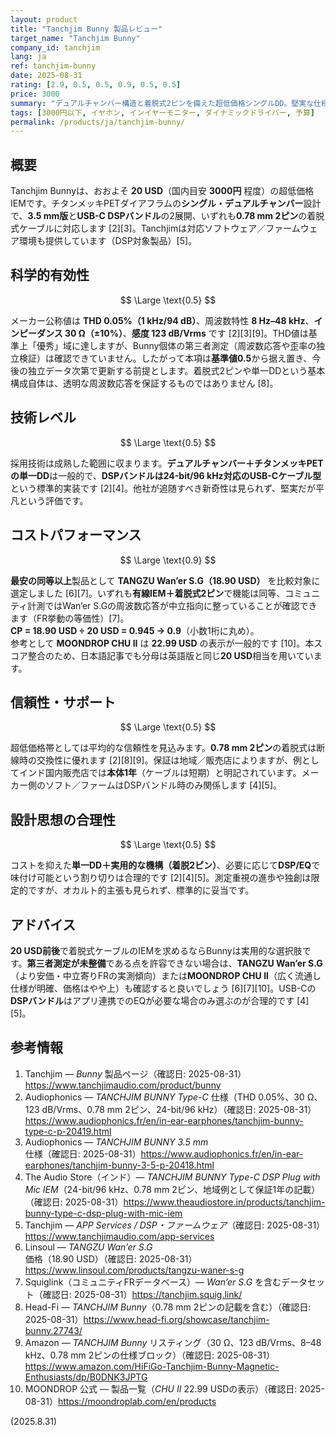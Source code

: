 ```yaml
---
layout: product
title: "Tanchjim Bunny 製品レビュー"
target_name: "Tanchjim Bunny"
company_id: tanchjim
lang: ja
ref: tanchjim-bunny
date: 2025-08-31
rating: [2.9, 0.5, 0.5, 0.9, 0.5, 0.5]
price: 3000
summary: "デュアルチャンバー構造と着脱式2ピンを備えた超低価格シングルDD。堅実な仕様で実用性重視の一台です。"
tags: [3000円以下, イヤホン, インイヤーモニター, ダイナミックドライバー, 予算]
permalink: /products/ja/tanchjim-bunny/
---
```

## 概要

Tanchjim Bunnyは、おおよそ **20 USD**（国内目安 **3000円** 程度）の超低価格IEMです。チタンメッキPETダイアフラムの**シングル・デュアルチャンバー**設計で、**3.5 mm版**と**USB-C DSPバンドル**の2展開、いずれも**0.78 mm 2ピン**の着脱式ケーブルに対応します [2][3]。Tanchjimは対応ソフトウェア／ファームウェア環境も提供しています（DSP対象製品）[5]。

## 科学的有効性

$$ \Large \text{0.5} $$

メーカー公称値は **THD 0.05%（1 kHz/94 dB）**、周波数特性 **8 Hz–48 kHz**、**インピーダンス 30 Ω（±10%）**、**感度 123 dB/Vrms** です [2][3][9]。THD値は基準上「優秀」域に達しますが、Bunny個体の第三者測定（周波数応答や歪率の独立検証）は確認できていません。したがって本項は**基準値0.5**から据え置き、今後の独立データ次第で更新する前提とします。着脱式2ピンや単一DDという基本構成自体は、透明な周波数応答を保証するものではありません [8]。

## 技術レベル

$$ \Large \text{0.5} $$

採用技術は成熟した範囲に収まります。**デュアルチャンバー＋チタンメッキPETの単一DD**は一般的で、**DSPバンドルは24-bit/96 kHz対応のUSB-Cケーブル型**という標準的実装です [2][4]。他社が追随すべき新奇性は見られず、堅実だが平凡という評価です。

## コストパフォーマンス

$$ \Large \text{0.9} $$

**最安の同等以上**製品として **TANGZU Wan’er S.G（18.90 USD）** を比較対象に選定しました [6][7]。いずれも**有線IEM＋着脱式2ピン**で機能は同等、コミュニティ計測ではWan’er S.Gの周波数応答が中立指向に整っていることが確認できます（FR挙動の等価性）[7]。  
**CP = 18.90 USD ÷ 20 USD = 0.945 → 0.9**（小数1桁に丸め）。  
参考として **MOONDROP CHU II** は **22.99 USD** の表示が一般的です [10]。本スコア整合のため、日本語記事でも分母は英語版と同じ**20 USD**相当を用いています。

## 信頼性・サポート

$$ \Large \text{0.5} $$

超低価格帯としては平均的な信頼性を見込みます。**0.78 mm 2ピン**の着脱式は断線時の交換性に優れます [2][8][9]。保証は地域／販売店によりますが、例としてインド国内販売店では**本体1年**（ケーブルは短期）と明記されています。メーカー側のソフト／ファームはDSPバンドル時のみ関係します [4][5]。

## 設計思想の合理性

$$ \Large \text{0.5} $$

コストを抑えた**単一DD＋実用的な機構（着脱2ピン）**、必要に応じて**DSP/EQ**で味付け可能という割り切りは合理的です [2][4][5]。測定重視の進歩や独創は限定的ですが、オカルト的主張も見られず、標準的に妥当です。

## アドバイス

**20 USD前後**で着脱式ケーブルのIEMを求めるならBunnyは実用的な選択肢です。**第三者測定が未整備**である点を許容できない場合は、**TANGZU Wan’er S.G**（より安価・中立寄りFRの実測傾向）または**MOONDROP CHU II**（広く流通し仕様が明確、価格はやや上）も確認すると良いでしょう [6][7][10]。USB-Cの**DSPバンドル**はアプリ連携でのEQが必要な場合のみ選ぶのが合理的です [4][5]。

## 参考情報

1. Tanchjim — *Bunny* 製品ページ（確認日: 2025-08-31）https://www.tanchjimaudio.com/product/bunny  
2. Audiophonics — *TANCHJIM BUNNY Type-C* 仕様（THD 0.05%、30 Ω、123 dB/Vrms、0.78 mm 2ピン、24-bit/96 kHz）（確認日: 2025-08-31）https://www.audiophonics.fr/en/in-ear-earphones/tanchjim-bunny-type-c-p-20419.html  
3. Audiophonics — *TANCHJIM BUNNY 3.5 mm* 仕様（確認日: 2025-08-31）https://www.audiophonics.fr/en/in-ear-earphones/tanchjim-bunny-3-5-p-20418.html  
4. The Audio Store（インド）— *TANCHJIM BUNNY Type-C DSP Plug with Mic IEM*（24-bit/96 kHz、0.78 mm 2ピン、地域例として保証1年の記載）（確認日: 2025-08-31）https://www.theaudiostore.in/products/tanchjim-bunny-type-c-dsp-plug-with-mic-iem  
5. Tanchjim — *APP Services / DSP・ファームウェア*（確認日: 2025-08-31）https://www.tanchjimaudio.com/app-services  
6. Linsoul — *TANGZU Wan’er S.G* 価格（18.90 USD）（確認日: 2025-08-31）https://www.linsoul.com/products/tangzu-waner-s-g  
7. Squiglink（コミュニティFRデータベース）— *Wan’er S.G* を含むデータセット（確認日: 2025-08-31）https://tanchjim.squig.link/  
8. Head-Fi — *TANCHJIM Bunny*（0.78 mm 2ピンの記載を含む）（確認日: 2025-08-31）https://www.head-fi.org/showcase/tanchjim-bunny.27743/  
9. Amazon — *TANCHJIM Bunny* リスティング（30 Ω、123 dB/Vrms、8–48 kHz、0.78 mm 2ピンの仕様ブロック）（確認日: 2025-08-31）https://www.amazon.com/HiFiGo-Tanchjim-Bunny-Magnetic-Enthusiasts/dp/B0DNK3JPTG  
10. MOONDROP 公式 — 製品一覧（*CHU II* 22.99 USDの表示）（確認日: 2025-08-31）https://moondroplab.com/en/products

(2025.8.31)

